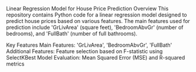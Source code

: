 Linear Regression Model for House Price Prediction
Overview
This repository contains Python code for a linear regression model designed to predict house prices based on various features. The main features used for prediction include 'GrLivArea' (square feet), 'BedroomAbvGr' (number of bedrooms), and 'FullBath' (number of full bathrooms).

Key Features
Main Features: 'GrLivArea', 'BedroomAbvGr', 'FullBath'
Additional Features: Feature selection based on F-statistic using SelectKBest
Model Evaluation: Mean Squared Error (MSE) and R-squared metrics
